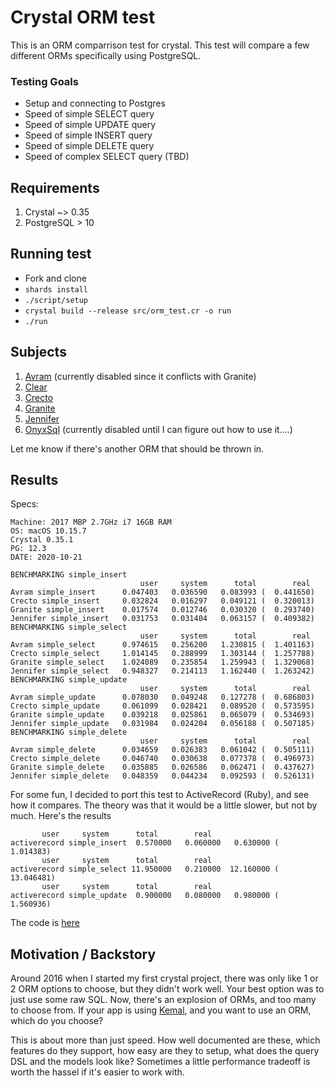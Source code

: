 # Crystal ORM test

This is an ORM comparrison test for crystal. This test will compare a few different ORMs specifically using PostgreSQL.

### Testing Goals

* Setup and connecting to Postgres
* Speed of simple SELECT query
* Speed of simple UPDATE query
* Speed of simple INSERT query
* Speed of simple DELETE query
* Speed of complex SELECT query (TBD)

## Requirements

1. Crystal ~> 0.35
2. PostgreSQL > 10

## Running test

* Fork and clone
* `shards install`
* `./script/setup`
* `crystal build --release src/orm_test.cr -o run`
* `./run`

## Subjects

1. [Avram](https://github.com/luckyframework/avram) (currently disabled since it conflicts with Granite)
1. [Clear](https://github.com/anykeyh/clear)
1. [Crecto](https://github.com/Crecto/crecto)
1. [Granite](https://github.com/amberframework/granite)
1. [Jennifer](https://github.com/imdrasil/jennifer.cr)
1. [OnyxSql](https://github.com/onyxframework/sql) (currently disabled until I can figure out how to use it....)

Let me know if there's another ORM that should be thrown in.

## Results
Specs:
```
Machine: 2017 MBP 2.7GHz i7 16GB RAM
OS: macOS 10.15.7
Crystal 0.35.1
PG: 12.3
DATE: 2020-10-21
```

```
BENCHMARKING simple_insert
                             user     system      total        real
Avram simple_insert      0.047403   0.036590   0.083993 (  0.441650)
Crecto simple_insert     0.032824   0.016297   0.049121 (  0.320013)
Granite simple_insert    0.017574   0.012746   0.030320 (  0.293740)
Jennifer simple_insert   0.031753   0.031404   0.063157 (  0.409382)
BENCHMARKING simple_select
                             user     system      total        real
Avram simple_select      0.974615   0.256200   1.230815 (  1.401163)
Crecto simple_select     1.014145   0.288999   1.303144 (  1.257788)
Granite simple_select    1.024089   0.235854   1.259943 (  1.329068)
Jennifer simple_select   0.948327   0.214113   1.162440 (  1.263242)
BENCHMARKING simple_update
                             user     system      total        real
Avram simple_update      0.078030   0.049248   0.127278 (  0.686803)
Crecto simple_update     0.061099   0.028421   0.089520 (  0.573595)
Granite simple_update    0.039218   0.025861   0.065079 (  0.534693)
Jennifer simple_update   0.031984   0.024204   0.056188 (  0.507185)
BENCHMARKING simple_delete
                             user     system      total        real
Avram simple_delete      0.034659   0.026383   0.061042 (  0.505111)
Crecto simple_delete     0.046740   0.030638   0.077378 (  0.496973)
Granite simple_delete    0.035885   0.026586   0.062471 (  0.437627)
Jennifer simple_delete   0.048359   0.044234   0.092593 (  0.526131)
```

For some fun, I decided to port this test to ActiveRecord (Ruby), and see how it compares. The theory was that it would be a little slower, but not by much. Here's the results

```
       user     system      total        real
activerecord simple_insert  0.570000   0.060000   0.630000 (  1.014383)
       user     system      total        real
activerecord simple_select 11.950000   0.210000  12.160000 ( 13.046481)
       user     system      total        real
activerecord simple_update  0.900000   0.080000   0.980000 (  1.560936)
```
The code is [here](https://gist.github.com/jwoertink/55f474ddb0d2322e09d32af887a07bc9)

## Motivation / Backstory
Around 2016 when I started my first crystal project, there was only like 1 or 2 ORM options to choose, but they didn't work well. Your best option was to just use some raw SQL. Now, there's an explosion of ORMs, and too many to choose from. If your app is using [Kemal](http://kemalcr.com/), and you want to use an ORM, which do you choose?

This is about more than just speed. How well documented are these, which features do they support, how easy are they to setup, what does the query DSL and the models look like? Sometimes a little performance tradeoff is worth the hassel if it's easier to work with.
